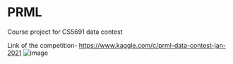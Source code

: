 # PRML
Course project for CS5691 data contest

Link of the competition-
https://www.kaggle.com/c/prml-data-contest-jan-2021
![image](https://user-images.githubusercontent.com/57259068/209352961-1e382373-cd5e-4f59-8e9a-06fb30bf6176.png)
